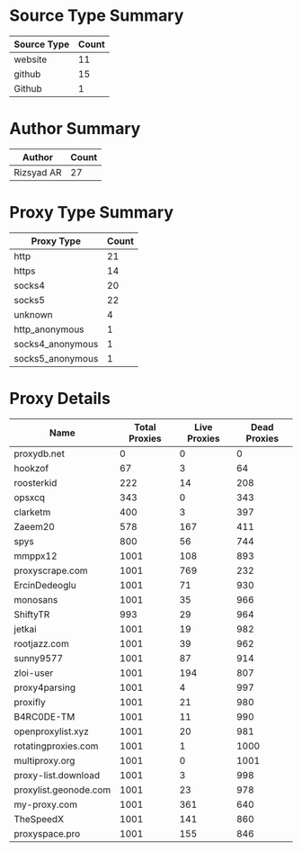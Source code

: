 # Source Type Summary

| Source Type | Count |
|-------------|-------|
| website | 11 |
| github | 15 |
| Github | 1 |


# Author Summary

| Author | Count |
|--------|-------|
| Rizsyad AR | 27 |


# Proxy Type Summary

| Proxy Type | Count |
|------------|-------|
| http | 21 |
| https | 14 |
| socks4 | 20 |
| socks5 | 22 |
| unknown | 4 |
| http_anonymous | 1 |
| socks4_anonymous | 1 |
| socks5_anonymous | 1 |


# Proxy Details

| Name | Total Proxies | Live Proxies | Dead Proxies |
|------|---------------|--------------|---------------|
| proxydb.net | 0 | 0 | 0 |
| hookzof | 67 | 3 | 64 |
| roosterkid | 222 | 14 | 208 |
| opsxcq | 343 | 0 | 343 |
| clarketm | 400 | 3 | 397 |
| Zaeem20 | 578 | 167 | 411 |
| spys | 800 | 56 | 744 |
| mmppx12 | 1001 | 108 | 893 |
| proxyscrape.com | 1001 | 769 | 232 |
| ErcinDedeoglu | 1001 | 71 | 930 |
| monosans | 1001 | 35 | 966 |
| ShiftyTR | 993 | 29 | 964 |
| jetkai | 1001 | 19 | 982 |
| rootjazz.com | 1001 | 39 | 962 |
| sunny9577 | 1001 | 87 | 914 |
| zloi-user | 1001 | 194 | 807 |
| proxy4parsing | 1001 | 4 | 997 |
| proxifly | 1001 | 21 | 980 |
| B4RC0DE-TM | 1001 | 11 | 990 |
| openproxylist.xyz | 1001 | 20 | 981 |
| rotatingproxies.com | 1001 | 1 | 1000 |
| multiproxy.org | 1001 | 0 | 1001 |
| proxy-list.download | 1001 | 3 | 998 |
| proxylist.geonode.com | 1001 | 23 | 978 |
| my-proxy.com | 1001 | 361 | 640 |
| TheSpeedX | 1001 | 141 | 860 |
| proxyspace.pro | 1001 | 155 | 846 |
